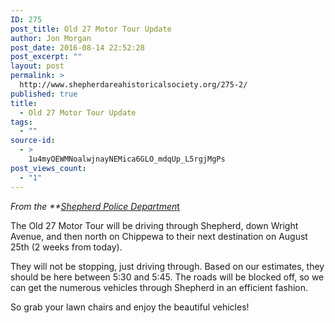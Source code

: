 ```yaml
---
ID: 275
post_title: Old 27 Motor Tour Update
author: Jon Morgan
post_date: 2016-08-14 22:52:28
post_excerpt: ""
layout: post
permalink: >
  http://www.shepherdareahistoricalsociety.org/275-2/
published: true
title:
  - Old 27 Motor Tour Update
tags:
  - ""
source-id:
  - >
    1u4myOEWMNoalwjnayNEMica6GLO_mdqUp_L5rgjMgPs
post_views_count:
  - "1"
---
```

*From the **<a href="https://www.facebook.com/Shepherd-Police-Department-205632619455314/?fref=nf">Shepherd Police Departmen*t</a>

The Old 27 Motor Tour will be driving through Shepherd, down Wright Avenue, and then north on Chippewa to their next destination on August 25th (2 weeks from today).

They will not be stopping, just driving through. Based on our estimates, they should be here between 5:30 and 5:45. The roads will be blocked off, so we can get the numerous vehicles through Shepherd in an efficient fashion.

So grab your lawn chairs and enjoy the beautiful vehicles!